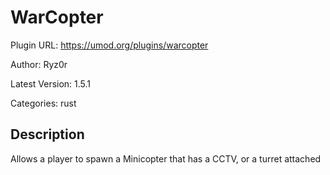 # WarCopter

Plugin URL: https://umod.org/plugins/warcopter

Author: Ryz0r

Latest Version: 1.5.1

Categories: rust

## Description

Allows a player to spawn a Minicopter that has a CCTV, or a turret attached
